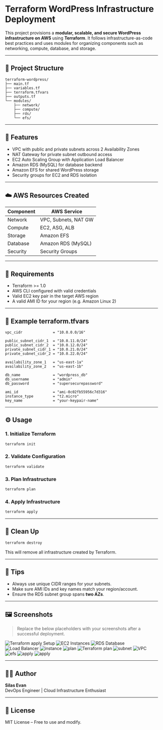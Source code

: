 # Terraform WordPress Infrastructure Deployment

This project provisions a **modular, scalable, and secure WordPress infrastructure on AWS** using **Terraform**. It follows infrastructure-as-code best practices and uses modules for organizing components such as networking, compute, database, and storage.

---

## 📁 Project Structure

```
terraform-wordpress/
├── main.tf
├── variables.tf
├── terraform.tfvars
├── outputs.tf
└── modules/
    ├── network/
    ├── compute/
    ├── rds/
    └── efs/
```

---

## 🔧 Features

- VPC with public and private subnets across 2 Availability Zones
- NAT Gateway for private subnet outbound access
- EC2 Auto Scaling Group with Application Load Balancer
- Amazon RDS (MySQL) for database backend
- Amazon EFS for shared WordPress storage
- Security groups for EC2 and RDS isolation

---

## ☁️ AWS Resources Created

| Component      | AWS Service        |
|----------------|---------------------|
| Network        | VPC, Subnets, NAT GW|
| Compute        | EC2, ASG, ALB       |
| Storage        | Amazon EFS          |
| Database       | Amazon RDS (MySQL)  |
| Security       | Security Groups     |

---

## 📄 Requirements

- Terraform >= 1.0
- AWS CLI configured with valid credentials
- Valid EC2 key pair in the target AWS region
- A valid AMI ID for your region (e.g. Amazon Linux 2)

---

## 📓 Example terraform.tfvars

```hcl
vpc_cidr              = "10.0.0.0/16"

public_subnet_cidr_1  = "10.0.11.0/24"
public_subnet_cidr_2  = "10.0.12.0/24"
private_subnet_cidr_1 = "10.0.21.0/24"
private_subnet_cidr_2 = "10.0.22.0/24"

availability_zone_1   = "us-east-1a"
availability_zone_2   = "us-east-1b"

db_name               = "wordpress_db"
db_username           = "admin"
db_password           = "supersecurepassword"

ami_id                = "ami-0c02fb55956c7d316"
instance_type         = "t2.micro"
key_name              = "your-keypair-name"
```

---

## ⚙️ Usage

### 1. Initialize Terraform
```bash
terraform init
```

### 2. Validate Configuration
```bash
terraform validate
```

### 3. Plan Infrastructure
```bash
terraform plan
```

### 4. Apply Infrastructure
```bash
terraform apply
```

---

## 🛃 Clean Up

```bash
terraform destroy
```
This will remove all infrastructure created by Terraform.

---

## 🧠 Tips

- Always use unique CIDR ranges for your subnets.
- Make sure AMI IDs and key names match your region/account.
- Ensure the RDS subnet group spans **two AZs**.

---

## 🖼️ Screenshots

> Replace the below placeholders with your screenshots after a successful deployment.

![Terraform apply Setup](screenshorts/1.png)
![EC2 Instances](screenshorts/15.png)
![RDS Database](screenshorts/14.png)
![Load Balancer](screenshorts/16.png)
![instance](screenshorts/13.png)
![plan](screenshorts/12.png)
![Terraform plan](screenshorts/11.png)
![subnet](screenshorts/10.png)
![VPC](screenshorts/9.png)
![efs](screenshorts/8.png)
![apply](screenshorts/7.png)
![apply](screenshorts/6.png)

---

## 👨‍💼 Author

**Silas Evan**  
DevOps Engineer | Cloud Infrastructure Enthusiast

---

## 📄 License

MIT License – Free to use and modify.
